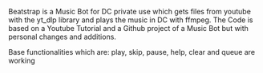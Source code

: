 Beatstrap is a Music Bot for DC private use which gets files from youtube with the yt_dlp library and plays the music in DC with ffmpeg. 
The Code is based on a Youtube Tutorial and a Github project of a Music Bot but with personal changes and additions. 

Base functionalities which are: play, skip, pause, help, clear and queue are working

